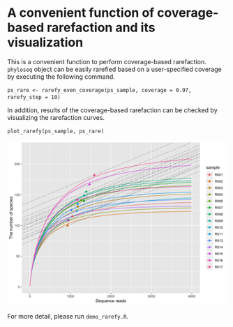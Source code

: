 # A convenient function of coverage-based rarefaction and its visualization
This is a convenient function to perform coverage-based rarefaction. `phyloseq` object can be easily rarefied based on a user-specified coverage by executing the following command.

```{r}
ps_rare <- rarefy_even_coverage(ps_sample, coverage = 0.97, rarefy_step = 10)
```

In addition, results of the coverage-based rarefaction can be checked by visualizing the rarefaction curves.

```{r}
plot_rarefy(ps_sample, ps_rare)
```

<img src="img/rarefy_plot.png" width="800px">

For more detail, please run `demo_rarefy.R`.
